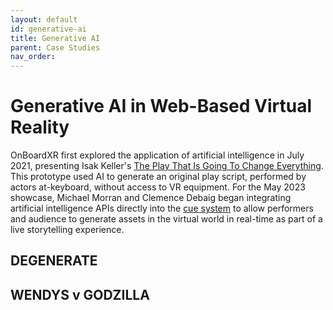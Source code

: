 ```yaml
---
layout: default
id: generative-ai
title: Generative AI
parent: Case Studies
nav_order: 
---
```


# Generative AI in Web-Based Virtual Reality
OnBoardXR first explored the application of artificial intelligence in July 2021, presenting Isak Keller's [The Play That Is Going To Change Everything](./chatgpt.md). This prototype used AI to generate an original play script, performed by actors at-keyboard, without access to VR equipment. For the May 2023 showcase, Michael Morran and Clemence Debaig began integrating artificial intelligence APIs directly into the [cue system](./cue-system.md) to allow performers and audience to generate assets in the virtual world in real-time as part of a live storytelling experience.

## DEGENERATE

## WENDYS v GODZILLA
